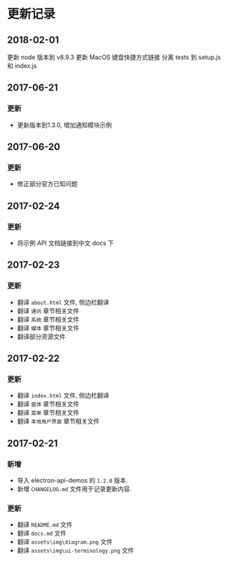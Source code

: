 # 更新记录

## 2018-02-01
更新 node 版本到 v8.9.3
更新 MacOS 键盘快捷方式链接
分离 tests 到 setup.js 和 index.js

## 2017-06-21

### 更新
* 更新版本到1.3.0, 增加通知模块示例


## 2017-06-20

### 更新
* 修正部分官方已知问题


## 2017-02-24

### 更新
* 将示例 API 文档链接到中文 docs 下


## 2017-02-23

### 更新
* 翻译 `about.html` 文件, 侧边栏翻译
* 翻译 `通讯` 章节相关文件
* 翻译 `系统` 章节相关文件
* 翻译 `媒体` 章节相关文件
* 翻译部分资源文件


## 2017-02-22

### 更新
* 翻译 `index.html` 文件, 侧边栏翻译
* 翻译 `窗体` 章节相关文件
* 翻译 `菜单` 章节相关文件
* 翻译 `本地用户界面` 章节相关文件


## 2017-02-21

### 新增
* 导入 electron-api-demos 的 `1.2.0` 版本.
* 新增 	`CHANGELOG.md` 文件用于记录更新内容.

### 更新
* 翻译 `README.md` 文件
* 翻译 `docs.md` 文件
* 翻译 `assets\img\diagram.png` 文件
* 翻译 `assets\img\ui-terminology.png` 文件